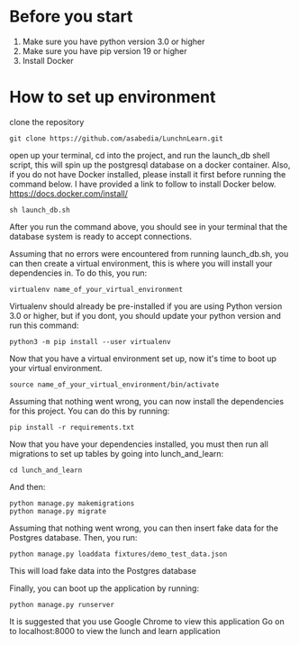 # Before you start
1. Make sure you have python version 3.0 or higher
2. Make sure you have pip version 19 or higher
3. Install Docker
# How to set up environment
clone the repository
```
git clone https://github.com/asabedia/LunchnLearn.git
```
open up your terminal, cd into the project, and run the launch_db shell script, this will spin up the postgresql database on a docker container. Also, if you do not have Docker installed, please install it first before running the command below. I have provided a link to follow to install Docker below.
https://docs.docker.com/install/
```
sh launch_db.sh
```
After you run the command above, you should see in your terminal that the database system is ready to accept connections. 

Assuming that no errors were encountered from running launch_db.sh, you can then create a virtual environment, this is where you will install your dependencies in.
To do this, you run:
```
virtualenv name_of_your_virtual_environment
```
Virtualenv should already be pre-installed if you are using Python version 3.0 or higher, but if you dont, you should update your python version and run this command:
```
python3 -m pip install --user virtualenv
```
Now that you have a virtual environment set up, now it's time to boot up your virtual environment.
```
source name_of_your_virtual_environment/bin/activate
```
Assuming that nothing went wrong, you can now install the dependencies for this project. You can do this by running:
```
pip install -r requirements.txt
``` 
Now that you have your dependencies installed, you must then run all migrations to set up tables by going into lunch_and_learn:
```
cd lunch_and_learn
```
And then:
```
python manage.py makemigrations
python manage.py migrate
```
Assuming that nothing went wrong, you can then insert fake data for the Postgres database. 
Then, you run:
```
python manage.py loaddata fixtures/demo_test_data.json
```
This will load fake data into the Postgres database

Finally, you can boot up the application by running:
```
python manage.py runserver
```
It is suggested that you use Google Chrome to view this application
Go on to localhost:8000 to view the lunch and learn application
